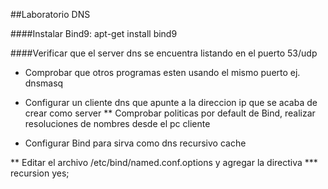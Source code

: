 ##Laboratorio DNS

####Instalar Bind9: apt-get install bind9

####Verificar que el server dns se encuentra listando en el puerto 53/udp

- Comprobar que otros programas esten usando el mismo puerto ej. dnsmasq

* Configurar un cliente dns que apunte a la direccion ip que se acaba de crear como server
** Comprobar politicas por default de Bind, realizar resoluciones de nombres desde el pc cliente

* Configurar Bind para sirva como dns recursivo cache

** Editar el archivo /etc/bind/named.conf.options y agregar la directiva
*** recursion yes;

